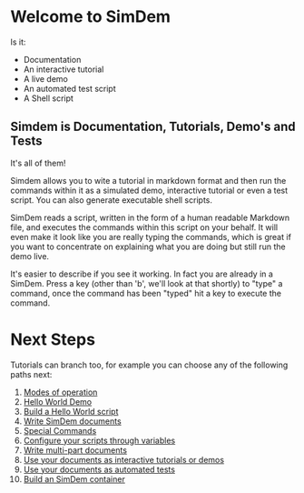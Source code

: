 # Welcome to SimDem

Is it:

  * Documentation
  * An interactive tutorial
  * A live demo 
  * An automated test script
  * A Shell script
  
## Simdem is Documentation, Tutorials, Demo's and Tests

It's all of them!

Simdem allows you to wite a tutorial in markdown format and then run
the commands within it as a simulated demo, interactive tutorial or
even a test script. You can also generate executable shell scripts.

SimDem reads a script, written in the form of a human readable
Markdown file, and executes the commands within this script on your
behalf. It will even make it look like you are really typing the
commands, which is great if you want to concentrate on explaining what
you are doing but still run the demo live.

It's easier to describe if you see it working. In fact you are already
in a SimDem. Press a key (other than 'b', we'll look at that shortly)
to "type" a command, once the command has been "typed" hit
a key to execute the command.

# Next Steps

Tutorials can branch too, for example you can choose any of the
following paths next:

  1. [Modes of operation](modes/README.md)
  2. [Hello World Demo](demo/README.md)
  3. [Build a Hello World script](tutorial/README.md)
  4. [Write SimDem documents](syntax/README.md)
  5. [Special Commands](special_commands/README.md)
  6. [Configure your scripts through variables](variables/README.md)
  7. [Write multi-part documents](multipart/README.md)
  8. [Use your documents as interactive tutorials or demos](running/README.md)
  9. [Use your documents as automated tests](test/README.md)
 10. [Build an SimDem container](building/README.md)


  

